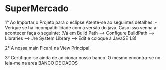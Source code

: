 # SuperMercado

1° Ao Importar o Projeto para o eclipse Atente-se ao seguintes detalhes:
		- Verique se há incompatibilidade com a versão do java. Caso isso venha a acontecer faça o seguinte:
		(Vá em Build Path --> Configure BuildPath --> Libraries --> Jre System Library --> Edit e coloque a JavaSE 1.8)

2° A nossa main Ficará na View Principal.

3° Certifique-se ainda de adicionar nosso banco. O mesmo encontra-se no leia-me na area BANCO DE DADOS
